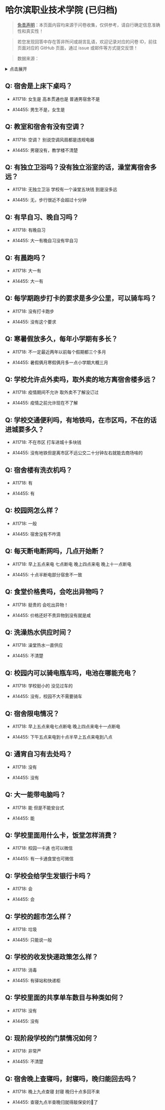 # 哈尔滨职业技术学院 (已归档)

> [免责声明](https://colleges.chat/#_3)：本页面内容均来源于问卷收集，仅供参考，请自行确定信息准确性和真实性！

> 若您发现回答中存在答非所问或胡言乱语，欢迎记录对应的问卷 ID，前往页面对应的 GitHub 页面，通过 issue 或邮件等方式提交反馈！

> 数据来源：

<details><summary>点击展开</summary>
<ul>
<li>A11718: 匿名 (2022 年 06 月)</li>
<li>A14455: 匿名 (2022 年 07 月)</li>
</ul>
</details>

## Q: 宿舍是上床下桌吗？

- A11718: 女生是 高本贯通也是 普通男宿舍不是

- A14455: 男生不是，女生是

## Q: 教室和宿舍有没有空调？

- A11718: 空调？ 别说空调风扇都是违规电器

- A14455: 男寝没有，教学楼不清楚

## Q: 有独立卫浴吗？没有独立浴室的话，澡堂离宿舍多远？

- A11718: 无独立卫浴 学校有一个澡堂五块钱 到是没多远

- A14455: 无，步行很近不会超过十分钟

## Q: 有早自习、晚自习吗？

- A11718: 有晚自习

- A14455: 大一有晚自习没有早自习

## Q: 有晨跑吗？

- A11718: 大一有

- A14455: 大一有

## Q: 每学期跑步打卡的要求是多少公里，可以骑车吗？

- A11718: 没有打卡跑步

- A14455: 没有这个要求

## Q: 寒暑假放多久，每年小学期有多长？

- A11718: 不一定最近两年以前每个假期都三个多月

- A14455: 暑假俩月寒假俩月多一点小学期大概三月

## Q: 学校允许点外卖吗，取外卖的地方离宿舍楼多远？

- A11718: 疫情期间不允许 取外卖不了解没订过

- A14455: 疫情之前允许现在不了解

## Q: 学校交通便利吗，有地铁吗，在市区吗，不在的话进城要多久？

- A11718: 不在市区 打车进城十多块钱

- A14455: 没有地铁但是离市区不远公交二十分钟左右就能去商场啥的

## Q: 宿舍楼有洗衣机吗？

- A11718: 有

- A14455: 有

## Q: 校园网怎么样？

- A11718: 一般

- A14455: 宿舍没有不咋滴

## Q: 每天断电断网吗，几点开始断？

- A11718: 早上五点来电 七点断电 晚上四点来电 晚上十一点断电

- A14455: 十点半断电部分宿舍不一致

## Q: 食堂价格贵吗，会吃出异物吗？

- A11718: 挺贵的 会吃出异物！

- A14455: 价格还好不贵异物到没有就是咸

## Q: 洗澡热水供应时间？

- A11718: 澡堂热水一直供应

- A14455: 不清楚

## Q: 校园内可以骑电瓶车吗，电池在哪能充电？

- A11718: 学校挺小的 没见过车的

- A14455: 没有，校园不大不需要骑车

## Q: 宿舍限电情况？

- A11718: 早上五点来电七点断电 晚上四点来电十一点断电

- A14455: 下午五点来电到十点半早上五点来电到八点

## Q: 通宵自习有去处吗？

- A11718: 没有

- A14455: 没有

## Q: 大一能带电脑吗？

- A11718: 能 但是不能安台式

- A14455: 能

## Q: 学校里面用什么卡，饭堂怎样消费？

- A11718: 校园一卡通 也可以微信

- A14455: 有一卡通食堂也可微信

## Q: 学校会给学生发银行卡吗？

- A11718: 会

- A14455: 会

## Q: 学校的超市怎么样？

- A11718: 垃圾

- A14455: 只能说一般

## Q: 学校的收发快递政策怎么样？

- A11718: 消毒

- A14455: 有驿站和快递柜

## Q: 学校里面的共享单车数目与种类如何？

- A11718: 没有

- A14455: 没有

## Q: 现阶段学校的门禁情况如何？

- A11718: 非常严

- A14455: 不清楚

## Q: 宿舍晚上查寝吗，封寝吗，晚归能回去吗？

- A11718: 晚上九点查寝 封寝 晚归十点多回不来

- A14455: 查寝九点半查晚归就得敲保安的🚪了

